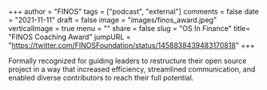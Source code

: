 
+++
author = "FINOS"
tags = ["podcast", "external"]
comments = false
date = "2021-11-11"
draft = false
image = "images/finos_award.jpeg"
verticalImage = true
menu = ""
share = false
slug = "OS In Finance"
title= "FINOS Coaching Award"
jumpURL = "https://twitter.com/FINOSFoundation/status/1458838439483170818"
+++

Formally recognized for guiding leaders to restructure their open source project in a way that increased efficiency, streamlined communication, and enabled diverse contributors to reach their full potential.




